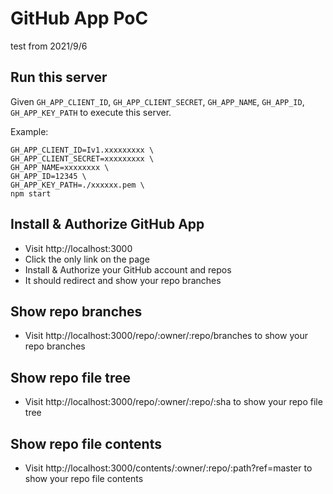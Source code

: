 GitHub App PoC
===

test from 2021/9/6

Run this server
---

Given `GH_APP_CLIENT_ID`, `GH_APP_CLIENT_SECRET`, `GH_APP_NAME`, `GH_APP_ID`, `GH_APP_KEY_PATH` to execute this server.

Example:
```
GH_APP_CLIENT_ID=Iv1.xxxxxxxxx \
GH_APP_CLIENT_SECRET=xxxxxxxxx \
GH_APP_NAME=xxxxxxxx \
GH_APP_ID=12345 \
GH_APP_KEY_PATH=./xxxxxx.pem \
npm start
```

Install & Authorize GitHub App
---
- Visit http://localhost:3000
- Click the only link on the page
- Install & Authorize your GitHub account and repos
- It should redirect and show your repo branches

Show repo branches
---
- Visit http://localhost:3000/repo/:owner/:repo/branches to show your repo branches

Show repo file tree
---
- Visit http://localhost:3000/repo/:owner/:repo/:sha to show your repo file tree

Show repo file contents
---
- Visit http://localhost:3000/contents/:owner/:repo/:path?ref=master to show your repo file contents
